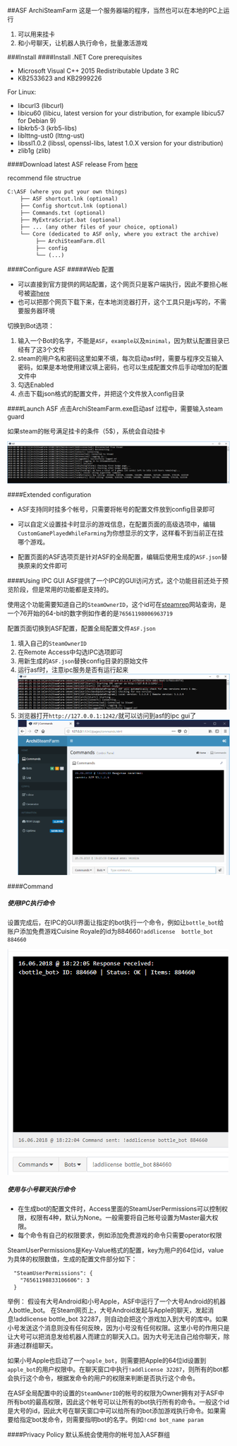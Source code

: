 ##ASF
ArchiSteamFarm 
这是一个服务器端的程序，当然也可以在本地的PC上运行
1. 可以用来挂卡
2. 和小号聊天，让机器人执行命令，批量激活游戏

###Install
####Install .NET Core prerequisites
* Microsoft Visual C++ 2015 Redistributable Update 3 RC
* KB2533623 and KB2999226

For Linux:

* libcurl3 (libcurl)
* libicu60 (libicu, latest version for your distribution, for example libicu57 for Debian 9)
* libkrb5-3 (krb5-libs)
* liblttng-ust0 (lttng-ust)
* libssl1.0.2 (libssl, openssl-libs, latest 1.0.X version for your distribution)
* zlib1g (zlib)

####Download latest ASF release
From [here](https://github.com/JustArchi/ArchiSteamFarm/releases/latest)

recommend file structrue

	C:\ASF (where you put your own things)
	    ├── ASF shortcut.lnk (optional)
	    ├── Config shortcut.lnk (optional)
	    ├── Commands.txt (optional)
	    ├── MyExtraScript.bat (optional)
	    ├── ... (any other files of your choice, optional)
	    └── Core (dedicated to ASF only, where you extract the archive)
	         ├── ArchiSteamFarm.dll
	         ├── config
	         └── (...)

####Configure ASF
#####Web 配置
* 可以直接到官方提供的网站配置，这个网页只是客户端执行，因此不要担心帐号被盗[here](https://justarchi.github.io/ArchiSteamFarm/#/)
* 也可以把那个网页下载下来，在本地浏览器打开，这个工具只是js写的，不需要服务器环境

切换到Bot选项：
1. 输入一个Bot的名字，不能是`ASF`，`example`以及`minimal`，因为默认配置目录已经有了这3个文件
2. steam的用户名和密码这里如果不填，每次启动asf时，需要与程序交互输入密码，如果是本地使用建议填上密码，也可以生成配置文件后手动增加的配置文件中
3. 勾选Enabled
4. 点击下载json格式的配置文件，并把这个文件放入config目录


####Launch ASF 
点击ArchiSteamFarm.exe启动asf
过程中，需要输入steam guard

如果steam的帐号满足挂卡的条件（5$），系统会自动挂卡

![asf_idle](./img/asf_idle.png)

####Extended configuration
* ASF支持同时挂多个帐号，只需要将帐号的配置文件放到config目录即可
* 可以自定义设置挂卡时显示的游戏信息，在配置页面的高级选项中，编辑`CustomGamePlayedWhileFarming`为你想显示的文字，这样看不到当前正在挂哪个游戏。

* 配置页面的ASF选项页是针对ASF的全局配置，编辑后使用生成的`ASF.json`替换原来的文件即可

####Using IPC GUI
ASF提供了一个IPC的GUI访问方式，这个功能目前还处于预览阶段，但是常用的功能都是支持的。

使用这个功能需要知道自己的`SteamOwnerID`，这个id可在[steamrep](https://steamrep.com/)网站查询，是一个76开始的64-bit的数字例如作者的是`76561198006963719`

配置页面切换到ASF配置，配置全局配置文件`ASF.json`

1. 填入自己的`SteamOwnerID`
2. 在Remote Access中勾选IPC选项即可
3. 用新生成的`ASF.json`替换config目录的原始文件
4. 运行asf时，注意ipc服务是否有运行起来
![asf_ipc_run](./img/asf_ipc_run.png)
5. 浏览器打开`http://127.0.0.1:1242/`就可以访问到asf的ipc gui了
![asf_ipc_gui](./img/asf_ipc_gui.png)

####Command
##### 使用IPC执行命令
设置完成后，在IPC的GUI界面让指定的bot执行一个命令，例如让`bottle_bot`给账户添加免费游戏Cuisine Royale的id为884660`!addlicense  bottle_bot 884660`

![asf_bot_command](./img/asf_bot_command.png)

##### 使用与小号聊天执行命令

* 在生成bot的配置文件时，Access里面的SteamUserPermissions可以控制权限，权限有4种，默认为None。一般需要将自己帐号设置为Master最大权限。
* 每个命令有自己的权限要求，例如添加免费游戏的命令只需要operator权限

SteamUserPermissions是Key-Value格式的配置，key为用户的64位id，value为具体的权限数值，生成的配置文件部分如下：
```
  "SteamUserPermissions": {
    "76561198833106606": 3
  }
```

举例：
假设有大号Android和小号Apple，ASF中运行了一个大号Android的机器人bottle_bot。
在Steam网页上，大号Android发起与Apple的聊天，发起消息!addlicense bottle_bot 32287，则自动会把这个游戏加入到大号的库中。如果小号发送这个消息则没有任何反映，因为小号没有任何权限。这里小号的作用只是让大号可以把消息发给机器人而建立的聊天入口。因为大号无法自己给你聊天，除非通过群组聊天。

如果小号Apple也启动了一个`apple_bot`，则需要把Apple的64位id设置到`apple_bot`的用户权限中。在聊天窗口中执行`!addlicense 32287`，则所有的bot都会执行这个命令，根据发命令的用户的权限来判断是否执行这个命令。

在ASF全局配置中的设置的`SteamOwnerID`的帐号的权限为Owner拥有对于ASF中所有bot的最高权限，因此这个帐号可以让所有的bot执行所有的命令。一般这个id是大号的id，因此大号在聊天窗口中可以给所有的bot添加游戏执行命令。如果需要给指定bot发命令，则需要指明bot的名字。例如`!cmd bot_name param`


####Privacy Policy
默认系统会使用你的帐号加入ASF群组